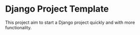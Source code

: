 # Django Project Template
This project aim to start a Django project quickly and with more functionality.
